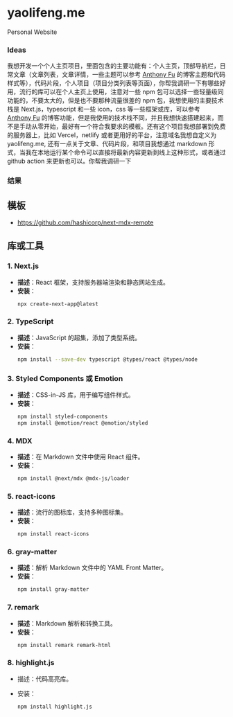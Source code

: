 # yaolifeng.me

Personal Website

### Ideas

我想开发一个个人主页项目，里面包含的主要功能有：个人主页，顶部导航栏，日常文章（文章列表，文章详情，一些主题可以参考 [Anthony Fu](https://antfu.me/) 的博客主题和代码样式等），代码片段，个人项目（项目分类列表等页面），你帮我调研一下有哪些好用，流行的库可以在个人主页上使用，注意对一些 npm 包可以选择一些轻量级同功能的，不要太大的，但是也不要那种流量很差的 npm 包，我想使用的主要技术栈是 Next.js，typescript 和一些 icon，css 等一些框架或库，可以参考 [Anthony Fu](https://antfu.me/) 的博客功能，但是我使用的技术栈不同，并且我想快速搭建起来，而不是手动从零开始，最好有一个符合我要求的模板。还有这个项目我想部署到免费的服务器上，比如 Vercel，netlify 或者更用好的平台，注意域名我想自定义为 yaolifeng.me, 还有一点关于文章、代码片段，和项目我想通过 markdown 形式，当我在本地运行某个命令可以直接将最新内容更新到线上这种形式，或者通过 github action 来更新也可以。你帮我调研一下

### 结果

## 模板

-   https://github.com/hashicorp/next-mdx-remote

## 库或工具

### 1. **Next.js**

-   **描述**：React 框架，支持服务器端渲染和静态网站生成。
-   **安装**：
    ```sh
    npx create-next-app@latest
    ```

### 2. **TypeScript**

-   **描述**：JavaScript 的超集，添加了类型系统。
-   **安装**：
    ```sh
    npm install --save-dev typescript @types/react @types/node
    ```

### 3. **Styled Components 或 Emotion**

-   **描述**：CSS-in-JS 库，用于编写组件样式。
-   **安装**：
    ```sh
    npm install styled-components
    npm install @emotion/react @emotion/styled
    ```

### 4. **MDX**

-   **描述**：在 Markdown 文件中使用 React 组件。
-   **安装**：
    ```sh
    npm install @next/mdx @mdx-js/loader
    ```

### 5. **react-icons**

-   **描述**：流行的图标库，支持多种图标集。
-   **安装**：
    ```sh
    npm install react-icons
    ```

### 6. **gray-matter**

-   **描述**：解析 Markdown 文件中的 YAML Front Matter。
-   **安装**：
    ```sh
    npm install gray-matter
    ```

### 7. **remark**

-   **描述**：Markdown 解析和转换工具。
-   **安装**：
    ```sh
    npm install remark remark-html
    ```

### 8. **highlight.js**

-   描述：代码高亮库。
-   安装：

    ```sh
    npm install highlight.js
    ```
